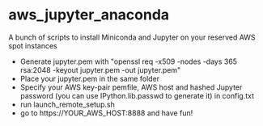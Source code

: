 # aws_jupyter_anaconda
A bunch of scripts to install Miniconda and Jupyter on your reserved AWS spot instances

 - Generate jupyter.pem with "openssl req -x509 -nodes -days 365 rsa:2048 -keyout jupyter.pem -out jupyter.pem"
 - Place your jupyter.pem in the same folder
 - Specify your AWS key-pair pemfile, AWS host and hashed Jupyter password (you can use IPython.lib.passwd to generate it) in config.txt
 - run launch_remote_setup.sh
 - go to https://YOUR_AWS_HOST:8888 and have fun!
 
